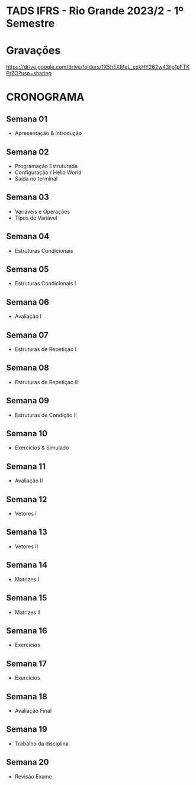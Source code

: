 # TADS IFRS - Rio Grande 2023/2 - 1º Semestre

# Gravações
https://drive.google.com/drive/folders/1X5hEXMeL_cxkHY262w43ilp1pFTKPrZO?usp=sharing

# CRONOGRAMA

## Semana 01
- Apresentação & Introdução

## Semana 02
- Programação Estruturada
- Configuração / Hello World
- Saída no terminal

## Semana 03
- Variáveis e Operações
- Tipos de Variável

## Semana 04
- Estruturas Condicionais

## Semana 05
- Estruturas Condicionais I

## Semana 06
- Avaliação I

## Semana 07
- Estruturas de Repetiçao I

## Semana 08
- Estruturas de Repetiçao II

## Semana 09
- Estruturas de Condição II

## Semana 10
- Exercícios & Simulado

## Semana 11
- Avaliação II

## Semana 12
- Vetores I

## Semana 13
- Vetores II

## Semana 14
- Matrizes I

## Semana 15
- Matrizes II

## Semana 16
- Exercícios

## Semana 17
- Exercícios

## Semana 18
- Avaliação Final

## Semana 19
- Trabalho da disciplina

## Semana 20
- Revisão Exame

